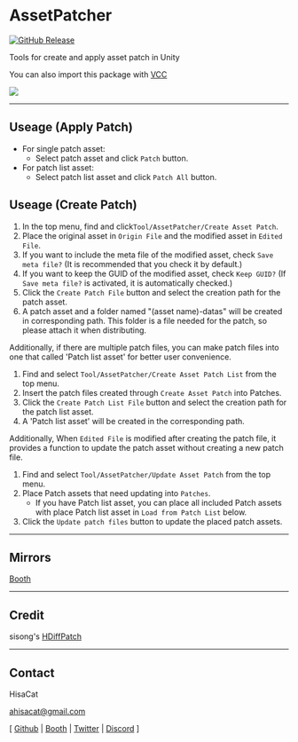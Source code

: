 # AssetPatcher

[![GitHub Release][shields-release]][github-release]

[shields-release]: https://img.shields.io/github/v/release/hisacat/Unity-AssetPatcher
[github-release]: https://github.com/hisacat/Unity-AssetPatcher/releases/latest

Tools for create and apply asset patch in Unity

You can also import this package with [VCC](https://hisacat.github.io/Unity-AssetPatcher)

<a href="https://www.buymeacoffee.com/HisaCat"><img src="https://img.buymeacoffee.com/button-api/?text=Buy me Milk&emoji=🥛&slug=HisaCat&button_colour=bd5fff&font_colour=ffffff&font_family=Bree&outline_colour=000000&coffee_colour=ffffff" /></a>

---
## Useage (Apply Patch)
* For single patch asset:
    - Select patch asset and click `Patch` button.
* For patch list asset:
    - Select patch list asset and click `Patch All` button.

## Useage (Create Patch)
1. In the top menu, find and click`Tool/AssetPatcher/Create Asset Patch`.
2. Place the original asset in `Origin File` and the modified asset in `Edited File`.
3. If you want to include the meta file of the modified asset, check `Save meta file?` (It is recommended that you check it by default.)
4. If you want to keep the GUID of the modified asset, check `Keep GUID?` (If `Save meta file?` is activated, it is automatically checked.)
5. Click the `Create Patch File` button and select the creation path for the patch asset.
6. A patch asset and a folder named "(asset name)-datas" will be created in corresponding path. This folder is a file needed for the patch, so please attach it when distributing.

Additionally, if there are multiple patch files, you can make patch files into one that called 'Patch list asset' for better user convenience.
1. Find and select `Tool/AssetPatcher/Create Asset Patch List` from the top menu.
2. Insert the patch files created through `Create Asset Patch` into Patches.
3. Click the `Create Patch List File` button and select the creation path for the patch list asset.
4. A 'Patch list asset' will be created in the corresponding path.

Additionally, When `Edited File` is modified after creating the patch file, it provides a function to update the patch asset without creating a new patch file.

1. Find and select `Tool/AssetPatcher/Update Asset Patch` from the top menu.
2. Place Patch assets that need updating into `Patches`.  
    * If you have Patch list asset, you can place all included Patch assets with place Patch list asset in `Load from Patch List` below.
3. Click the `Update patch files` button to update the placed patch assets.

---
## Mirrors
[Booth](https://hisacat.booth.pm/items/5612806)

---
## Credit

sisong's [HDiffPatch](https://github.com/sisong/HDiffPatch)

---
## Contact
HisaCat

ahisacat@gmail.com

[ [Github](https://github.com/hisacat) | [Booth](https://hisacat.booth.pm) | [Twitter](https://twitter.com/ahisacat) | [Discord](https://discord.com/users/295816286213242880) ]
